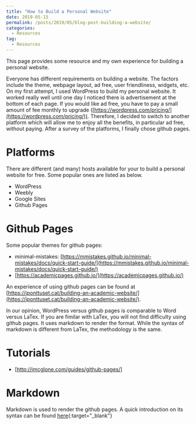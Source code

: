 ```yaml
---
title: "How to Build a Personal Website"
date: 2019-05-15
permalink: /posts/2019/05/blog-post-building-a-website/
categories:
  - Resources
tag:
  - Resources
---
```


This page provides some resource and my own experience for building a personal website.


Everyone has different requirements on building a website. The factors include the theme, webpage layout, ad free, user friendliness, widgets, etc. On my first attempt, I used WordPress to build my personal website. It worked really well until one day I noticed there is advertisement at the bottom of each page. If you would like ad free, you have to pay a small amount of fee monthly to upgrade ([https://wordpress.com/pricing/](https://wordpress.com/pricing/)). 
Therefore, I decided to switch to another platform which will allow me to enjoy all the benefits, in particular ad free, without paying.
After a survey of the platforms, I finally chose github pages. 


# Platforms  
There are different (and many) hosts available for your to build a personal website for free. Some popular ones are listed as below.
* WordPress
* Weebly
* Google Sites
* Github Pages 

# Github Pages
Some popular themes for github pages:
* minimal-mistakes: [https://mmistakes.github.io/minimal-mistakes/docs/quick-start-guide/](https://mmistakes.github.io/minimal-mistakes/docs/quick-start-guide/)
* [https://academicpages.github.io/](https://academicpages.github.io/)

An experience of using github pages can be found at [https://jponttuset.cat/building-an-academic-website/](https://jponttuset.cat/building-an-academic-website/).

In our opinion, WordPress versus github pages is comparable to Word versus LaTex. If you are fimilar with LaTex, you will not find difficulty using github pages. It uses markdown to render the format. While the syntax of markdown is different from LaTex, the methodology is the same.

# Tutorials
* [http://jmcglone.com/guides/github-pages/]

# Markdown
Markdown is used to render the github pages. A quick introduction on its syntax can be found [here](https://github.com/adam-p/markdown-here/wiki/Markdown-Cheatsheet){:target="_blank"}